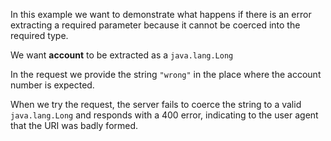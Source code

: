 In this example we want to demonstrate what happens if there is an error extracting a required parameter because it cannot be coerced into the required type.

We want __account__ to be extracted as a `java.lang.Long`

<handler/>

In the request we provide the string `"wrong"` in the place where the
account number is expected.

<request/>

When we try the request, the server fails to coerce the string to a
valid `java.lang.Long` and responds with a 400 error, indicating to the
user agent that the URI was badly formed.

<response/>
